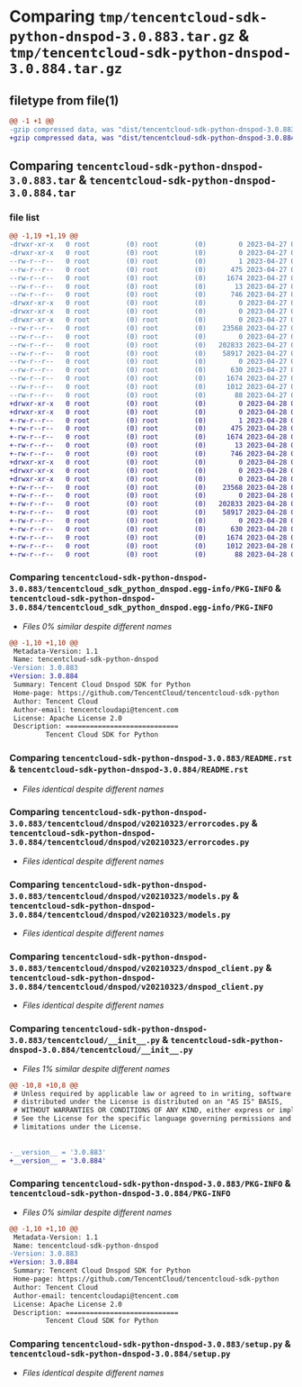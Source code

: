 # Comparing `tmp/tencentcloud-sdk-python-dnspod-3.0.883.tar.gz` & `tmp/tencentcloud-sdk-python-dnspod-3.0.884.tar.gz`

## filetype from file(1)

```diff
@@ -1 +1 @@
-gzip compressed data, was "dist/tencentcloud-sdk-python-dnspod-3.0.883.tar", last modified: Thu Apr 27 00:31:04 2023, max compression
+gzip compressed data, was "dist/tencentcloud-sdk-python-dnspod-3.0.884.tar", last modified: Fri Apr 28 02:14:44 2023, max compression
```

## Comparing `tencentcloud-sdk-python-dnspod-3.0.883.tar` & `tencentcloud-sdk-python-dnspod-3.0.884.tar`

### file list

```diff
@@ -1,19 +1,19 @@
-drwxr-xr-x   0 root         (0) root         (0)        0 2023-04-27 00:31:04.000000 tencentcloud-sdk-python-dnspod-3.0.883/
-drwxr-xr-x   0 root         (0) root         (0)        0 2023-04-27 00:31:04.000000 tencentcloud-sdk-python-dnspod-3.0.883/tencentcloud_sdk_python_dnspod.egg-info/
--rw-r--r--   0 root         (0) root         (0)        1 2023-04-27 00:31:04.000000 tencentcloud-sdk-python-dnspod-3.0.883/tencentcloud_sdk_python_dnspod.egg-info/dependency_links.txt
--rw-r--r--   0 root         (0) root         (0)      475 2023-04-27 00:31:04.000000 tencentcloud-sdk-python-dnspod-3.0.883/tencentcloud_sdk_python_dnspod.egg-info/SOURCES.txt
--rw-r--r--   0 root         (0) root         (0)     1674 2023-04-27 00:31:04.000000 tencentcloud-sdk-python-dnspod-3.0.883/tencentcloud_sdk_python_dnspod.egg-info/PKG-INFO
--rw-r--r--   0 root         (0) root         (0)       13 2023-04-27 00:31:04.000000 tencentcloud-sdk-python-dnspod-3.0.883/tencentcloud_sdk_python_dnspod.egg-info/top_level.txt
--rw-r--r--   0 root         (0) root         (0)      746 2023-04-27 00:31:04.000000 tencentcloud-sdk-python-dnspod-3.0.883/README.rst
-drwxr-xr-x   0 root         (0) root         (0)        0 2023-04-27 00:31:04.000000 tencentcloud-sdk-python-dnspod-3.0.883/tencentcloud/
-drwxr-xr-x   0 root         (0) root         (0)        0 2023-04-27 00:31:04.000000 tencentcloud-sdk-python-dnspod-3.0.883/tencentcloud/dnspod/
-drwxr-xr-x   0 root         (0) root         (0)        0 2023-04-27 00:31:04.000000 tencentcloud-sdk-python-dnspod-3.0.883/tencentcloud/dnspod/v20210323/
--rw-r--r--   0 root         (0) root         (0)    23568 2023-04-27 00:31:04.000000 tencentcloud-sdk-python-dnspod-3.0.883/tencentcloud/dnspod/v20210323/errorcodes.py
--rw-r--r--   0 root         (0) root         (0)        0 2023-04-27 00:31:04.000000 tencentcloud-sdk-python-dnspod-3.0.883/tencentcloud/dnspod/v20210323/__init__.py
--rw-r--r--   0 root         (0) root         (0)   202833 2023-04-27 00:31:04.000000 tencentcloud-sdk-python-dnspod-3.0.883/tencentcloud/dnspod/v20210323/models.py
--rw-r--r--   0 root         (0) root         (0)    58917 2023-04-27 00:31:04.000000 tencentcloud-sdk-python-dnspod-3.0.883/tencentcloud/dnspod/v20210323/dnspod_client.py
--rw-r--r--   0 root         (0) root         (0)        0 2023-04-27 00:31:04.000000 tencentcloud-sdk-python-dnspod-3.0.883/tencentcloud/dnspod/__init__.py
--rw-r--r--   0 root         (0) root         (0)      630 2023-04-27 00:31:04.000000 tencentcloud-sdk-python-dnspod-3.0.883/tencentcloud/__init__.py
--rw-r--r--   0 root         (0) root         (0)     1674 2023-04-27 00:31:04.000000 tencentcloud-sdk-python-dnspod-3.0.883/PKG-INFO
--rw-r--r--   0 root         (0) root         (0)     1012 2023-04-27 00:31:04.000000 tencentcloud-sdk-python-dnspod-3.0.883/setup.py
--rw-r--r--   0 root         (0) root         (0)       88 2023-04-27 00:31:04.000000 tencentcloud-sdk-python-dnspod-3.0.883/setup.cfg
+drwxr-xr-x   0 root         (0) root         (0)        0 2023-04-28 02:14:44.000000 tencentcloud-sdk-python-dnspod-3.0.884/
+drwxr-xr-x   0 root         (0) root         (0)        0 2023-04-28 02:14:44.000000 tencentcloud-sdk-python-dnspod-3.0.884/tencentcloud_sdk_python_dnspod.egg-info/
+-rw-r--r--   0 root         (0) root         (0)        1 2023-04-28 02:14:44.000000 tencentcloud-sdk-python-dnspod-3.0.884/tencentcloud_sdk_python_dnspod.egg-info/dependency_links.txt
+-rw-r--r--   0 root         (0) root         (0)      475 2023-04-28 02:14:44.000000 tencentcloud-sdk-python-dnspod-3.0.884/tencentcloud_sdk_python_dnspod.egg-info/SOURCES.txt
+-rw-r--r--   0 root         (0) root         (0)     1674 2023-04-28 02:14:44.000000 tencentcloud-sdk-python-dnspod-3.0.884/tencentcloud_sdk_python_dnspod.egg-info/PKG-INFO
+-rw-r--r--   0 root         (0) root         (0)       13 2023-04-28 02:14:44.000000 tencentcloud-sdk-python-dnspod-3.0.884/tencentcloud_sdk_python_dnspod.egg-info/top_level.txt
+-rw-r--r--   0 root         (0) root         (0)      746 2023-04-28 02:14:44.000000 tencentcloud-sdk-python-dnspod-3.0.884/README.rst
+drwxr-xr-x   0 root         (0) root         (0)        0 2023-04-28 02:14:44.000000 tencentcloud-sdk-python-dnspod-3.0.884/tencentcloud/
+drwxr-xr-x   0 root         (0) root         (0)        0 2023-04-28 02:14:44.000000 tencentcloud-sdk-python-dnspod-3.0.884/tencentcloud/dnspod/
+drwxr-xr-x   0 root         (0) root         (0)        0 2023-04-28 02:14:44.000000 tencentcloud-sdk-python-dnspod-3.0.884/tencentcloud/dnspod/v20210323/
+-rw-r--r--   0 root         (0) root         (0)    23568 2023-04-28 02:14:44.000000 tencentcloud-sdk-python-dnspod-3.0.884/tencentcloud/dnspod/v20210323/errorcodes.py
+-rw-r--r--   0 root         (0) root         (0)        0 2023-04-28 02:14:44.000000 tencentcloud-sdk-python-dnspod-3.0.884/tencentcloud/dnspod/v20210323/__init__.py
+-rw-r--r--   0 root         (0) root         (0)   202833 2023-04-28 02:14:44.000000 tencentcloud-sdk-python-dnspod-3.0.884/tencentcloud/dnspod/v20210323/models.py
+-rw-r--r--   0 root         (0) root         (0)    58917 2023-04-28 02:14:44.000000 tencentcloud-sdk-python-dnspod-3.0.884/tencentcloud/dnspod/v20210323/dnspod_client.py
+-rw-r--r--   0 root         (0) root         (0)        0 2023-04-28 02:14:44.000000 tencentcloud-sdk-python-dnspod-3.0.884/tencentcloud/dnspod/__init__.py
+-rw-r--r--   0 root         (0) root         (0)      630 2023-04-28 02:14:44.000000 tencentcloud-sdk-python-dnspod-3.0.884/tencentcloud/__init__.py
+-rw-r--r--   0 root         (0) root         (0)     1674 2023-04-28 02:14:44.000000 tencentcloud-sdk-python-dnspod-3.0.884/PKG-INFO
+-rw-r--r--   0 root         (0) root         (0)     1012 2023-04-28 02:14:44.000000 tencentcloud-sdk-python-dnspod-3.0.884/setup.py
+-rw-r--r--   0 root         (0) root         (0)       88 2023-04-28 02:14:44.000000 tencentcloud-sdk-python-dnspod-3.0.884/setup.cfg
```

### Comparing `tencentcloud-sdk-python-dnspod-3.0.883/tencentcloud_sdk_python_dnspod.egg-info/PKG-INFO` & `tencentcloud-sdk-python-dnspod-3.0.884/tencentcloud_sdk_python_dnspod.egg-info/PKG-INFO`

 * *Files 0% similar despite different names*

```diff
@@ -1,10 +1,10 @@
 Metadata-Version: 1.1
 Name: tencentcloud-sdk-python-dnspod
-Version: 3.0.883
+Version: 3.0.884
 Summary: Tencent Cloud Dnspod SDK for Python
 Home-page: https://github.com/TencentCloud/tencentcloud-sdk-python
 Author: Tencent Cloud
 Author-email: tencentcloudapi@tencent.com
 License: Apache License 2.0
 Description: ============================
         Tencent Cloud SDK for Python
```

### Comparing `tencentcloud-sdk-python-dnspod-3.0.883/README.rst` & `tencentcloud-sdk-python-dnspod-3.0.884/README.rst`

 * *Files identical despite different names*

### Comparing `tencentcloud-sdk-python-dnspod-3.0.883/tencentcloud/dnspod/v20210323/errorcodes.py` & `tencentcloud-sdk-python-dnspod-3.0.884/tencentcloud/dnspod/v20210323/errorcodes.py`

 * *Files identical despite different names*

### Comparing `tencentcloud-sdk-python-dnspod-3.0.883/tencentcloud/dnspod/v20210323/models.py` & `tencentcloud-sdk-python-dnspod-3.0.884/tencentcloud/dnspod/v20210323/models.py`

 * *Files identical despite different names*

### Comparing `tencentcloud-sdk-python-dnspod-3.0.883/tencentcloud/dnspod/v20210323/dnspod_client.py` & `tencentcloud-sdk-python-dnspod-3.0.884/tencentcloud/dnspod/v20210323/dnspod_client.py`

 * *Files identical despite different names*

### Comparing `tencentcloud-sdk-python-dnspod-3.0.883/tencentcloud/__init__.py` & `tencentcloud-sdk-python-dnspod-3.0.884/tencentcloud/__init__.py`

 * *Files 1% similar despite different names*

```diff
@@ -10,8 +10,8 @@
 # Unless required by applicable law or agreed to in writing, software
 # distributed under the License is distributed on an "AS IS" BASIS,
 # WITHOUT WARRANTIES OR CONDITIONS OF ANY KIND, either express or implied.
 # See the License for the specific language governing permissions and
 # limitations under the License.
 
 
-__version__ = '3.0.883'
+__version__ = '3.0.884'
```

### Comparing `tencentcloud-sdk-python-dnspod-3.0.883/PKG-INFO` & `tencentcloud-sdk-python-dnspod-3.0.884/PKG-INFO`

 * *Files 0% similar despite different names*

```diff
@@ -1,10 +1,10 @@
 Metadata-Version: 1.1
 Name: tencentcloud-sdk-python-dnspod
-Version: 3.0.883
+Version: 3.0.884
 Summary: Tencent Cloud Dnspod SDK for Python
 Home-page: https://github.com/TencentCloud/tencentcloud-sdk-python
 Author: Tencent Cloud
 Author-email: tencentcloudapi@tencent.com
 License: Apache License 2.0
 Description: ============================
         Tencent Cloud SDK for Python
```

### Comparing `tencentcloud-sdk-python-dnspod-3.0.883/setup.py` & `tencentcloud-sdk-python-dnspod-3.0.884/setup.py`

 * *Files identical despite different names*

